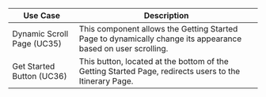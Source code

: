 | Use Case                                 | Description                                                                                                      |
|------------------------------------------|------------------------------------------------------------------------------------------------------------------|
| Dynamic Scroll Page (UC35)               | This component allows the Getting Started Page to dynamically change its appearance based on user scrolling.     |
| Get Started Button (UC36)                | This button, located at the bottom of the Getting Started Page, redirects users to the Itinerary Page.           |
